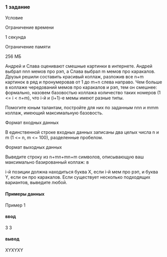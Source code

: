 ### 1 задание

Условие

Ограничение времени

1 секунда

Ограничение памяти

256 МБ

Андрей и Слава оценивают смешные картинки в интернете. Андрей выбрал nnn мемов про рэп, а Слава выбрал m мемов про каракалов. Друзья решили составить красивый коллаж, разложив все n+m картинок в ряд и пронумеровав от 1 до m+n слева направо. Чем больше в коллаже чередований мемов про каракалов и рэп, тем он смешнее: формально, назовем базовостью коллажа количество таких номеров (1 <= i < n+m), что i-й и (i+1)-е мемы имеют разные типы.

Помогите юным талантам, постройте для них по заданным nnn и mmm коллаж, имеющий максимальную базовость.

Формат входных данных

В единственной строке входных данных записаны два целых числа n и m (1 <= n, m <= 100), разделенные пробелом.

Формат выходных данных

Выведите строку из n+mn+mn+m символов, описывающую ваш максимально базированный коллаж: в

i-й позиции должна находиться буква X, если i-й мем про рэп, и буква Y, если он про каракалов. Если существует несколько подходящих вариантов, выведите любой.

#### Примеры данных

Пример 1

#### ввод
3 3

#### вывод
XYXYXY